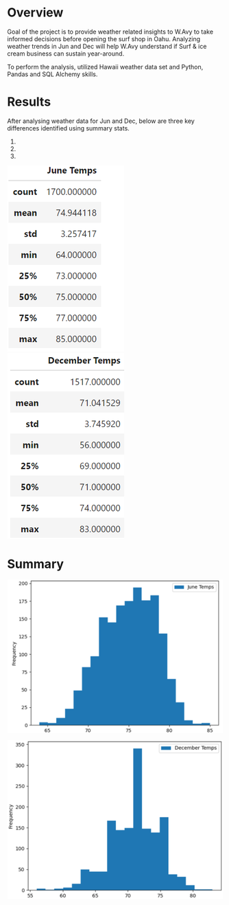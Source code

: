 # Overview

  Goal of the project is to provide weather related insights to W.Avy to take informed decisions before opening the surf shop in Oahu.
  Analyzing weather trends in Jun and Dec will help W.Avy understand if Surf & ice cream business can sustain year-around. 
  
  To perform the analysis, utilized Hawaii weather data set and Python, Pandas and SQL Alchemy skills. 

# Results

 After analysing weather data for Jun and Dec, below are three key differences identified using summary stats.

1. 

2.

3.

![](https://github.com/SuniAnalytics/surfs_up/blob/main/Resources/ScreenShot1_June%20Temp.png) ![](https://github.com/SuniAnalytics/surfs_up/blob/main/Resources/ScreenShot2_Dec%20Temp.png)

# Summary


![](https://github.com/SuniAnalytics/surfs_up/blob/main/Resources/June%20Temp%20Stats.png)

![](https://github.com/SuniAnalytics/surfs_up/blob/main/Resources/Dec%20Temp%20Stats.png)
